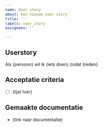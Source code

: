 ```yaml
---
name: User story
about: Een nieuwe user story
title: ''
labels: user story
assignees: ''

---
```


## Userstory
Als {persoon}
wil ik {iets doen}
zodat {reden}

## Acceptatie criteria 
- [ ] {lijst hier}

## Gemaakte documentatie
- {link naar documentatie}
